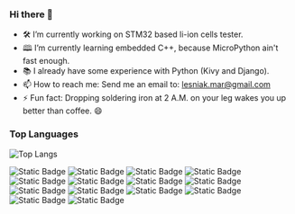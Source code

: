 ### Hi there 👋

- 🛠️ I’m currently working on STM32 based li-ion cells tester.
- 🕮 I’m currently learning embedded C++, because MicroPython ain't fast enough.
- 📚 I already have some experience with Python (Kivy and Django).
- 📫 How to reach me: Send me an email to: lesniak.mar@gmail.com
- ⚡ Fun fact: Dropping soldering iron  at 2 A.M. on your leg wakes you up better than coffee. 😄


### Top Languages
 ![Top Langs](https://github-readme-stats.vercel.app/api/top-langs/?username=LesniakM)

![Static Badge](https://img.shields.io/badge/Python-3776AB?logo=python&logoColor=ffffff)
![Static Badge](https://img.shields.io/badge/GitLab-FC6D26?logo=gitlab&logoColor=ffffff)
![Static Badge](https://img.shields.io/badge/GitHub-181717?logo=github&logoColor=ffffff)
![Static Badge](https://img.shields.io/badge/C-00599C?logo=c&logoColor=ffffff)
![Static Badge](https://img.shields.io/badge/C++-00599C?logo=cplusplus&logoColor=ffffff)
![Static Badge](https://img.shields.io/badge/STM32-03234B?logo=stmicroelectronics&logoColor=ffffff)
![Static Badge](https://img.shields.io/badge/JavaScript-F7DF1E?logo=javascript&logoColor=30312E)
![Static Badge](https://img.shields.io/badge/Django-092E20?logo=django&logoColor=ffffff)
![Static Badge](https://img.shields.io/badge/PyCharm-000000?logo=pycharm&logoColor=ffffff)
![Static Badge](https://img.shields.io/badge/Linux-FCC624?logo=linux&logoColor=111111)
![Static Badge](https://img.shields.io/badge/Debian-A81D33?logo=debian&logoColor=ffffff)
![Static Badge](https://img.shields.io/badge/Ubuntu-E95420?logo=ubuntu&logoColor=ffffff)
![Static Badge](https://img.shields.io/badge/Docker-2496ED?logo=docker&logoColor=ffffff)
![Static Badge](https://img.shields.io/badge/Raspberry%20Pi-A22846?logo=raspberrypi&logoColor=ffffff)
